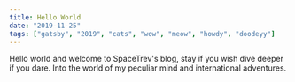 ```yaml
---
title: Hello World
date: "2019-11-25"
tags: ["gatsby", "2019", "cats", "wow", "meow", "howdy", "doodeyy"]
---
```


Hello world and welcome to SpaceTrev's blog, stay if you wish dive deeper if you dare. Into the world of my peculiar mind and international adventures.
